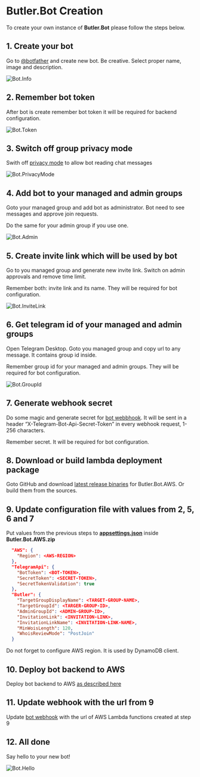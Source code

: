 # Butler.Bot Creation

To create your own instance of **Butler.Bot** please follow the steps below. 

## 1. Create your bot
Go to [@botfather](https://t.me/botfather) and create new bot. Be creative. Select proper name, image and description.

![Bot.Info](Images/Bot.Info.png)

## 2. Remember bot token
After bot is create remember bot token it will be required for backend configuration.

![Bot.Token](Images/Bot.Token.png)

## 3. Switch off group privacy mode

Swith off [privacy mode](https://core.telegram.org/bots/features#privacy-mode) to allow bot reading chat messages

![Bot.PrivacyMode](Images/Bot.PrivacyMode.png)

## 4. Add bot to your managed and admin groups
Goto your managed group and add bot as administrator. Bot need to see messages and approve join requests.

Do the same for your admin group if you use one.

![Bot.Admin](Images/Bot.Admin.png)

## 5. Create invite link which will be used by bot
Go to you managed group and generate new invite link. Switch on admin approvals and remove time limit.

Remember both: invite link and its name. They will be required for bot configuration.

![Bot.InviteLink](Images/Bot.InviteLink.png)

## 6. Get telegram id of your managed and admin groups

Open Telegram Desktop. Goto you managed group and copy url to any message. It contains group id inside.

Remember group id for your managed and admin groups. They will be required for bot configuration.

![Bot.GroupId](Images/Bot.GroupId.png)

## 7. Generate webhook secret

Do some magic and generate secret for [bot webbhook](https://core.telegram.org/bots/api#setwebhook). It will be sent in a header “X-Telegram-Bot-Api-Secret-Token” in every webhook request, 1-256 characters.

Remember secret. It will be required for bot configuration.

## 8. Download or build lambda deployment package

Goto GitHub and download [latest release binaries](/releases) for Butler.Bot.AWS. Or build them from the sources. 

## 9. Update configuration file with values from 2, 5, 6 and 7

Put values from the previous steps to **[appsettings.json](Configuration.md)** inside **Butler.Bot.AWS.zip**
```json
  "AWS": {
    "Region": <AWS-REGION>
  },
  "TelegramApi": {
    "BotToken": <BOT-TOKEN>,
    "SecretToken": <SECRET-TOKEN>,
    "SecretTokenValidation": true
  },
  "Butler": {
    "TargetGroupDisplayName": <TARGET-GROUP-NAME>,
    "TargetGroupId": <TARGER-GROUP-ID>,
    "AdminGroupId": <ADMIN-GROUP-ID>,
    "InvitationLink": <INVITATION-LINK>,
    "InvitationLinkName": <INVITATION-LINK-NAME>,
    "MinWoisLength": 120,
    "WhoisReviewMode": "PostJoin"
  }
```

Do not forget to configure AWS region. It is used by DynamoDB client.

## 10. Deploy bot backend to AWS

Deploy bot backend to AWS [as described here](AwsDeployment.md)

## 11. Update webhook with the url from 9

Update [bot webhook](WebHook.md) with the url of AWS Lambda functions created at step 9

## 12. All done

Say hello to your new bot!

![Bot.Hello](Images/Bot.Hello.png)
